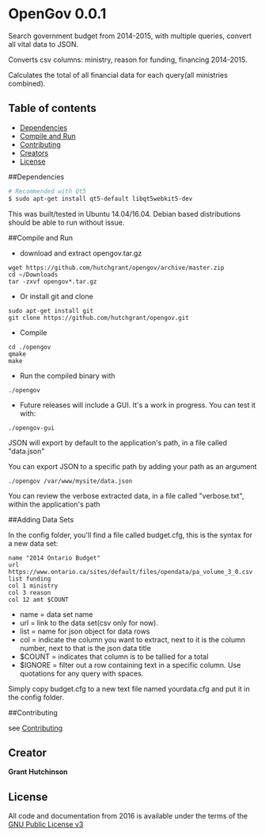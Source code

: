 # OpenGov 0.0.1
Search government budget from 2014-2015, with multiple queries, convert all vital data to JSON.

Converts csv columns: ministry, reason for funding, financing 2014-2015.

Calculates the total of all financial data for each query(all ministries combined).

## Table of contents

- [Dependencies](#dependencies)
- [Compile and Run](#compile-and-run)
- [Contributing](#contributing)
- [Creators](#creators)
- [License](#license)

##Dependencies

```bash
# Recommended with Qt5
$ sudo apt-get install qt5-default libqt5webkit5-dev
```
This was built/tested in Ubuntu 14.04/16.04. Debian based distributions should be able to run without issue. 


##Compile and Run
- download and extract opengov.tar.gz 
```
wget https://github.com/hutchgrant/opengov/archive/master.zip
cd ~/Downloads
tar -zxvf opengov*.tar.gz 
```
- Or install git and clone
```
sudo apt-get install git
git clone https://github.com/hutchgrant/opengov.git
```
- Compile
```
cd ./opengov
qmake 
make
```
- Run the compiled binary with
```
./opengov
```
- Future releases will include a GUI. It's a work in progress. You can test it with:
```
./opengov-gui
```

JSON will export by default to the application's path, in a file called "data.json"

You can export JSON to a specific path by adding your path as an argument
```
./opengov /var/www/mysite/data.json
```

You can review the verbose extracted data, in a file called "verbose.txt", within the application's path

##Adding Data Sets

In the config folder, you'll find a file called budget.cfg, this is the syntax for a new data set:
```
name "2014 Ontario Budget"
url https://www.ontario.ca/sites/default/files/opendata/pa_volume_3_0.csv
list funding
col 1 ministry
col 3 reason
col 12 amt $COUNT
```

- name = data set name
- url = link to the data set(csv only for now).
- list = name for json object for data rows
- col =  indicate the column you want to extract, next to it is the column number, next to that is the json data title
- $COUNT = indicates that column is to be tallied for a total
- $IGNORE = filter out a row containing text in a specific column. Use quotations for any query with spaces.

Simply copy budget.cfg to a new text file named yourdata.cfg and put it in the config folder. 

##Contributing

see [Contributing](https://github.com/hutchgrant/opengov/blob/master/CONTRIBUTING.md)

## Creator
**Grant Hutchinson**

## License
All code and documentation from 2016 is available under the terms of the [GNU Public License v3](http://www.gnu.org/copyleft/gpl.html)
